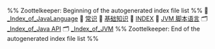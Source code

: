 %% Zoottelkeeper: Beginning of the autogenerated index file list  %%
📄 [_Index_of_JavaLanguage](10-ComputeScience/Java/_Index_of_JavaLanguage.md)
📄 [常识](10-ComputeScience/Java/常识.md)
📄 [基础知识](基础知识.md)
📄 [INDEX](10-ComputeScience/Java/INDEX.md)
📄 [JVM 脚本语言](10-ComputeScience/Java/JVM%20脚本语言.md)
🗂️ [_Index_of_Java API](10-ComputeScience/Java/Java%20API/_Index_of_Java%20API.md)
🗂️ [_Index_of_JVM](10-ComputeScience/Java/JVM/_Index_of_JVM.md)
%% Zoottelkeeper: End of the autogenerated index file list  %%
